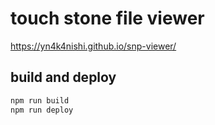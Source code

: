 # touch stone file viewer
https://yn4k4nishi.github.io/snp-viewer/

## build and deploy 
```bash
npm run build
npm run deploy
```
